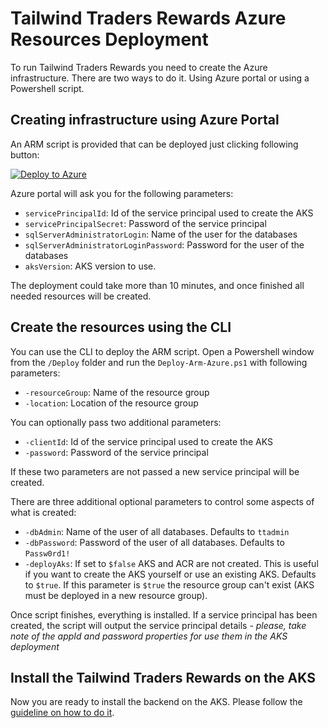 # Tailwind Traders Rewards Azure Resources Deployment

To run Tailwind Traders Rewards you need to create the Azure infrastructure. There are two ways to do it. Using Azure portal or using a Powershell script.

## Creating infrastructure using Azure Portal

An ARM script is provided that can be deployed just clicking following button:

<a href="https://portal.azure.com/#create/Microsoft.Template/uri/https%3A%2F%2Fraw.githubusercontent.com%2Fmicrosoft%2FTailwindTraders-Rewards%2Fmaster%2FDeploy%2Fdeployment.json"><img src="./Images/deploy-to-azure.png" alt="Deploy to Azure"/></a>

Azure portal will ask you for the following parameters:

* `servicePrincipalId`: Id of the service principal used to create the AKS
* `servicePrincipalSecret`: Password of the service principal
* `sqlServerAdministratorLogin`: Name of the user for the databases
* `sqlServerAdministratorLoginPassword`: Password for the user of the databases
* `aksVersion`: AKS version to use.

The deployment could take more than 10 minutes, and once finished all needed resources will be created.

## Create the resources using the CLI

You can use the CLI to deploy the ARM script. Open a Powershell window from the `/Deploy` folder and run the `Deploy-Arm-Azure.ps1` with following parameters:

* `-resourceGroup`: Name of the resource group
* `-location`: Location of the resource group

You can optionally pass two additional parameters:

* `-clientId`: Id of the service principal used to create the AKS
* `-password`: Password of the service principal 

If these two parameters are not passed a new service principal will be created.

There are three additional optional parameters to control some aspects of what is created:

* `-dbAdmin`: Name of the user of all databases. Defaults to `ttadmin`
* `-dbPassword`: Password of the user of all databases. Defaults to `Passw0rd1!`
* `-deployAks`: If set to `$false` AKS and ACR are not created. This is useful if you want to create the AKS yourself or use an existing AKS. Defaults to `$true`. If this parameter is `$true` the resource group can't exist (AKS must be deployed in a new resource group).

Once script finishes, everything is installed. If a service principal has been created, the script will output the service principal details - _please, take note of the appId and password properties for use them in the AKS deployment_ 

## Install the Tailwind Traders Rewards on the AKS

Now you are ready to install the backend on the AKS. Please follow the [guideline on how to do it](./DeploymentGuide.md).